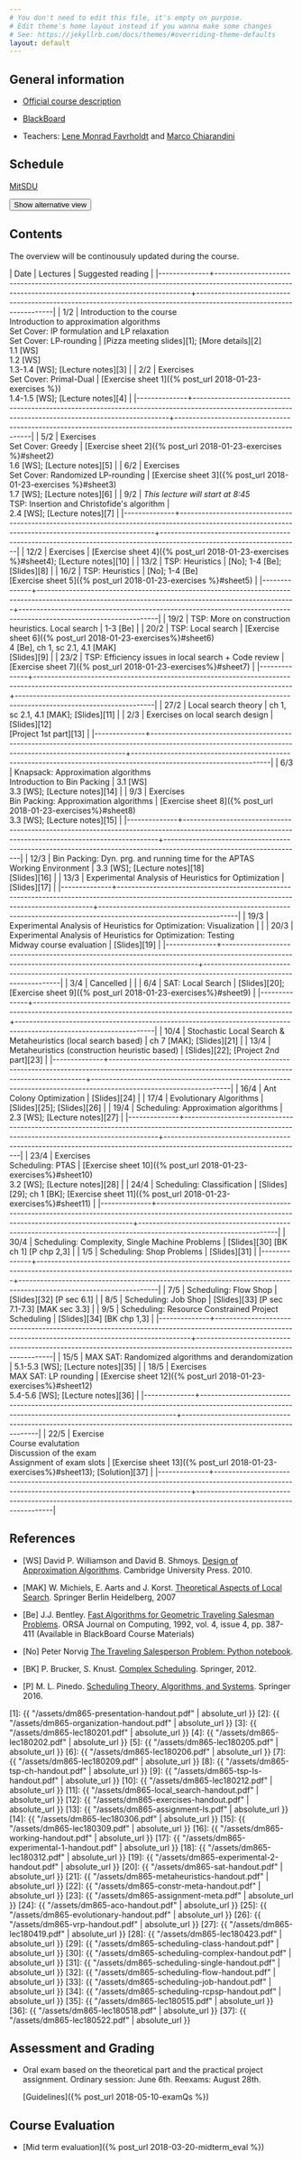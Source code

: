 ```yaml
---
# You don't need to edit this file, it's empty on purpose.
# Edit theme's home layout instead if you wanna make some changes
# See: https://jekyllrb.com/docs/themes/#overriding-theme-defaults
layout: default
---
```



## General information

- [Official course description](http://natfak.sdu.dk/laeseplan/kursusbeskrivelse.php?kursuskode=DM865&lang=en)

- [BlackBoard](https://e-learn.sdu.dk/webapps/blackboard/execute/courseMain?course_id=_386519_1)

- Teachers: [Lene Monrad Favrholdt](http://www.imada.sdu.dk/~lenem/) and [Marco Chiarandini](http://www.imada.sdu.dk/~marco)


## Schedule

<a href="https://mitsdu.sdu.dk/skema/activity/15020201/f18">MitSDU</a>

<button onclick="myFunction('Demo1')" class="w3-btn w3-cell w3-left-align">Show alternative view <i class="fa fa-caret-down"></i></button>
<div id="Demo1" class="w3-container w3-hide">

<div class="w3-responsive">
<div w3-include-html="./assets/timetable.html"></div>
<script>
w3.includeHTML();
</script>
</div>

</div>



## Contents 

The overview will be continousuly updated during the course.

| Date         | Lectures  	                                                                                                                                  | Suggested reading                                                                                                  |
|--------------+-----------------------------------------------------------------------------------------------------------------------------------------------------+--------------------------------------------------------------------------------------------------------------------|
| <!--L--> 1/2 | Introduction to the course <br> Introduction to approximation algorithms<br> Set Cover: IP formulation and LP relaxation<br> Set Cover: LP-rounding | [Pizza meeting slides][1]; [More details][2]<br> 1.1 [WS]<br> 1.2 [WS]<br> 1.3-1.4 [WS]; [Lecture notes][3]        |
| <!--L--> 2/2 | Exercises <br> Set Cover: Primal-Dual                                                                                                               | [Exercise sheet 1]({% post_url 2018-01-23-exercises %})<br> 1.4-1.5 [WS]; [Lecture notes][4]                       |
|--------------+-----------------------------------------------------------------------------------------------------------------------------------------------------+--------------------------------------------------------------------------------------------------------------------|
| <!--L--> 5/2 | Exercises  <br> Set Cover: Greedy                                                                                                                   | [Exercise sheet 2]({% post_url 2018-01-23-exercises %}#sheet2) <br> 1.6 [WS]; [Lecture notes][5]                   |
| <!--L--> 6/2 | Exercises <br> Set Cover: Randomized LP-rounding                                                                                                    | [Exercise sheet 3]({% post_url 2018-01-23-exercises %}#sheet3) <br> 1.7 [WS]; [Lecture notes][6]                   |
| <!--L--> 9/2 | *This lecture will start at 8:45* <br> TSP: Insertion and Christofide's algorithm                                                                   | <br> 2.4 [WS]; [Lecture notes][7]                                                                                  |
|--------------+-----------------------------------------------------------------------------------------------------------------------------------------------------+--------------------------------------------------------------------------------------------------------------------|
| 12/2         | Exercises                                                                                                                                           | [Exercise sheet 4]({% post_url 2018-01-23-exercises %}#sheet4); [Lecture notes][10]                                |
| 13/2         | TSP: Heuristics                                                                                                                                     | [No]; 1-4 [Be]; [Slides][8]                                                                                        |
| 16/2         | TSP: Heuristics                                                                                                                                     | [No]; 1-4 [Be] <br> [Exercise sheet 5]({% post_url 2018-01-23-exercises %}#sheet5)                                 |
|--------------+-----------------------------------------------------------------------------------------------------------------------------------------------------+--------------------------------------------------------------------------------------------------------------------|
| 19/2         | TSP: More on construction heuristics. Local search                                                                                                  | 1-3 [Be]                                                                                                           |
| 20/2         | TSP: Local search                                                                                                                                   | [Exercise sheet 6]({% post_url 2018-01-23-exercises%}#sheet6) <br>4 [Be], ch 1, sc 2.1, 4.1 [MAK] <br> [Slides][9] |
| 23/2         | TSP: Efficiency issues in local search + Code review                                                                                                | [Exercise sheet 7]({% post_url 2018-01-23-exercises%}#sheet7)                                                      |
|--------------+-----------------------------------------------------------------------------------------------------------------------------------------------------+--------------------------------------------------------------------------------------------------------------------|
| 27/2         | Local search theory                                                                                                                                 | ch 1, sc 2.1, 4.1 [MAK]; [Slides][11]                                                                              |
| 2/3          | Exercises on local search design                                                                                                                    | [Slides][12] <br> [Project 1st part][13]                                                                           |
|--------------+-----------------------------------------------------------------------------------------------------------------------------------------------------+--------------------------------------------------------------------------------------------------------------------|
| 6/3          | Knapsack: Approximation algorithms <br> Introduction to Bin Packing                                                                                 | 3.1 [WS] <br> 3.3 [WS]; [Lecture notes][14]                                                                        |
| 9/3          | Exercises <br> Bin Packing: Approximation algorithms                                                                                                | [Exercise sheet 8]({% post_url 2018-01-23-exercises%}#sheet8) <br>  3.3 [WS]; [Lecture notes][15]                  |
|--------------+-----------------------------------------------------------------------------------------------------------------------------------------------------+--------------------------------------------------------------------------------------------------------------------|
| 12/3         | Bin Packing: Dyn. prg. and running time for the APTAS <br> Working Environment                                                                      | 3.3 [WS]; [Lecture notes][18]  <br> [Slides][16]                                                                   |
| 13/3         | Experimental Analysis of Heuristics for Optimization                                                                                                | [Slides][17]                                                                                                       |
|--------------+-----------------------------------------------------------------------------------------------------------------------------------------------------+--------------------------------------------------------------------------------------------------------------------|
| 19/3         | Experimental Analysis of Heuristics for Optimization: Visualization                                                                                 |                                                                                                                    |
| 20/3         | Experimental Analysis of Heuristics for Optimization: Testing <br> Midway course evaluation                                                         | [Slides][19]                                                                                                       |
|--------------+-----------------------------------------------------------------------------------------------------------------------------------------------------+--------------------------------------------------------------------------------------------------------------------|
| 3/4          | Cancelled                                                                                                                                           |                                                                                                                    |
| 6/4          | SAT: Local Search                                                                                                                                   | [Slides][20]; [Exercise sheet 9]({% post_url 2018-01-23-exercises%}#sheet9)                                        |
|--------------+-----------------------------------------------------------------------------------------------------------------------------------------------------+--------------------------------------------------------------------------------------------------------------------|
| 10/4         | Stochastic Local Search & Metaheuristics (local search based)                                                                                       | ch 7 [MAK]; [Slides][21]                                                                                           |
| 13/4         | Metaheuristics (construction heuristic based)                                                                                                       | [Slides][22]; [Project 2nd part][23]                                                                               |
|--------------+-----------------------------------------------------------------------------------------------------------------------------------------------------+--------------------------------------------------------------------------------------------------------------------|
| 16/4         | Ant Colony Optimization                                                                                                                             | [Slides][24]                                                                                                       |
| 17/4         | Evolutionary Algorithms                                                                                                                             | [Slides][25]; [Slides][26]                                                                                         |
| 19/4         | Scheduling: Approximation algorithms                                                                                                                | 2.3 [WS]; [Lecture notes][27]                                                                                      |
|--------------+-----------------------------------------------------------------------------------------------------------------------------------------------------+--------------------------------------------------------------------------------------------------------------------|
| 23/4         | Exercises<br>Scheduling: PTAS                                                                                                                       | [Exercise sheet 10]({% post_url 2018-01-23-exercises%}#sheet10) <br> 3.2 [WS]; [Lecture notes][28]                 |
| 24/4         | Scheduling: Classification                                                                                                                          | [Slides][29]; ch 1 [BK]; [Exercise sheet 11]({% post_url 2018-01-23-exercises%}#sheet11)                           |
|--------------+-----------------------------------------------------------------------------------------------------------------------------------------------------+--------------------------------------------------------------------------------------------------------------------|
| 30/4         | Scheduling: Complexity, Single Machine Problems                                                                                                     | [Slides][30] [BK ch 1] [P chp 2,3]                                                                                 |
| 1/5          | Scheduling: Shop Problems                                                                                                                           | [Slides][31]                                                                                                       |
|--------------+-----------------------------------------------------------------------------------------------------------------------------------------------------+--------------------------------------------------------------------------------------------------------------------|
| 7/5          | Scheduling: Flow Shop                                                                                                                               | [Slides][32] [P sec 6.1]                                                                                           |
| 8/5          | Scheduling: Job Shop                                                                                                                                | [Slides][33] [P sec 7.1-7.3] [MAK sec 3.3]                                                                         |
| 9/5          | Scheduling: Resource Constrained Project Scheduling                                                                                                 | [Slides][34] [BK chp 1,3]                                                                                          |
|--------------+-----------------------------------------------------------------------------------------------------------------------------------------------------+--------------------------------------------------------------------------------------------------------------------|
| 15/5         | MAX SAT: Randomized algorithms and derandomization                                                                                                  | 5.1-5.3 [WS]; [Lecture notes][35]                                                                                  |
| 18/5         | Exercises <br> MAX SAT: LP rounding                                                                                                                 | [Exercise sheet 12]({% post_url 2018-01-23-exercises%}#sheet12) <br> 5.4-5.6 [WS]; [Lecture notes][36]                                                                  |
|--------------+-----------------------------------------------------------------------------------------------------------------------------------------------------+--------------------------------------------------------------------------------------------------------------------|
| 22/5         | Exercise <br> Course evalutation <br> Discussion of the exam <br> Assignment of exam slots                             | [Exercise sheet 13]({% post_url 2018-01-23-exercises%}#sheet13); [Solution][37]                                                                 |
|--------------+-----------------------------------------------------------------------------------------------------------------------------------------------------+--------------------------------------------------------------------------------------------------------------------|


## References 

- [WS] David P. Williamson and David
  B. Shmoys. [Design of Approximation Algorithms](http://www.designofapproxalgs.com/). Cambridge
  University Press. 2010.

- [MAK] W. Michiels, E. Aarts and J. Korst. [Theoretical Aspects of Local Search](http://dx.doi.org/10.1007/978-3-540-35854-1). Springer Berlin Heidelberg, 2007

- [Be]
  J.J. Bentley. [Fast Algorithms for Geometric Traveling Salesman Problems](http://dx.doi.org/10.1287/ijoc.4.4.387). ORSA
  Journal on Computing, 1992, vol. 4, issue 4, pp. 387-411 (Available in
  BlackBoard Course Materials)

- [No] Peter Norvig [The Traveling Salesperson Problem: Python notebook](http://nbviewer.jupyter.org/url/norvig.com/ipython/TSP.ipynb).

- [BK] P. Brucker, S. Knust. [Complex
  Scheduling](https://doi.org/10.1007/978-3-642-23929-8). Springer, 2012.

- [P] M. L. Pinedo. [Scheduling Theory, Algorithms, and Systems](https://doi.org/10.1007/978-3-319-26580-3). Springer 2016.  



[1]: {{ "/assets/dm865-presentation-handout.pdf" | absolute_url }}
[2]: {{ "/assets/dm865-organization-handout.pdf" | absolute_url }}
[3]: {{ "/assets/dm865-lec180201.pdf" | absolute_url }}
[4]: {{ "/assets/dm865-lec180202.pdf" | absolute_url }}
[5]: {{ "/assets/dm865-lec180205.pdf" | absolute_url }}
[6]: {{ "/assets/dm865-lec180206.pdf" | absolute_url }}
[7]: {{ "/assets/dm865-lec180209.pdf" | absolute_url }}
[8]: {{ "/assets/dm865-tsp-ch-handout.pdf" | absolute_url }}
[9]: {{ "/assets/dm865-tsp-ls-handout.pdf" | absolute_url }}
[10]: {{ "/assets/dm865-lec180212.pdf" | absolute_url }}
[11]: {{ "/assets/dm865-local_search-handout.pdf" | absolute_url }}
[12]: {{ "/assets/dm865-exercises-handout.pdf" | absolute_url }}
[13]: {{ "/assets/dm865-assignment-ls.pdf" | absolute_url }}
[14]: {{ "/assets/dm865-lec180306.pdf" | absolute_url }}
[15]: {{ "/assets/dm865-lec180309.pdf" | absolute_url }}
[16]: {{ "/assets/dm865-working-handout.pdf" | absolute_url }}
[17]: {{ "/assets/dm865-experimental-1-handout.pdf" | absolute_url }}
[18]: {{ "/assets/dm865-lec180312.pdf" | absolute_url }}
[19]: {{ "/assets/dm865-experimental-2-handout.pdf" | absolute_url }}
[20]: {{ "/assets/dm865-sat-handout.pdf" | absolute_url }}
[21]: {{ "/assets/dm865-metaheuristics-handout.pdf" | absolute_url }}
[22]: {{ "/assets/dm865-constr-meta-handout.pdf" | absolute_url }}
[23]: {{ "/assets/dm865-assignment-meta.pdf" | absolute_url }}
[24]: {{ "/assets/dm865-aco-handout.pdf" | absolute_url }}
[25]: {{ "/assets/dm865-evolutionary-handout.pdf" | absolute_url }}
[26]: {{ "/assets/dm865-vrp-handout.pdf" | absolute_url }}
[27]: {{ "/assets/dm865-lec180419.pdf" | absolute_url }}
[28]: {{ "/assets/dm865-lec180423.pdf" | absolute_url }}
[29]: {{ "/assets/dm865-scheduling-class-handout.pdf" | absolute_url }}
[30]: {{ "/assets/dm865-scheduling-complex-handout.pdf" | absolute_url }}
[31]: {{ "/assets/dm865-scheduling-single-handout.pdf" | absolute_url }}
[32]: {{ "/assets/dm865-scheduling-flow-handout.pdf" | absolute_url }}
[33]: {{ "/assets/dm865-scheduling-job-handout.pdf" | absolute_url }}
[34]: {{ "/assets/dm865-scheduling-rcpsp-handout.pdf" | absolute_url }}
[35]: {{ "/assets/dm865-lec180515.pdf" | absolute_url }}
[36]: {{ "/assets/dm865-lec180518.pdf" | absolute_url }}
[37]: {{ "/assets/dm865-lec180522.pdf" | absolute_url }}

## Assessment and Grading

- Oral exam based on the theoretical part and the practical project
  assignment. Ordinary session: June 6th. Reexams: August 28th.

  [Guidelines]({% post_url 2018-05-10-examQs %})


## Course Evaluation

- [Mid term evaluation]({% post_url 2018-03-20-midterm_eval %})
